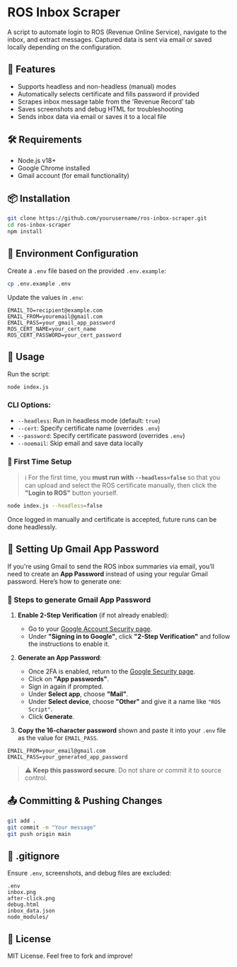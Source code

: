 # ROS Inbox Scraper

A script to automate login to ROS (Revenue Online Service), navigate to the inbox, and extract messages. Captured data is sent via email or saved locally depending on the configuration.

## 🚀 Features

- Supports headless and non-headless (manual) modes
- Automatically selects certificate and fills password if provided
- Scrapes inbox message table from the 'Revenue Record' tab
- Saves screenshots and debug HTML for troubleshooting
- Sends inbox data via email or saves it to a local file

## 🛠️ Requirements

- Node.js v18+
- Google Chrome installed
- Gmail account (for email functionality)

## 📦 Installation

```bash
git clone https://github.com/yourusername/ros-inbox-scraper.git
cd ros-inbox-scraper
npm install
```

## 📁 Environment Configuration

Create a `.env` file based on the provided `.env.example`:

```bash
cp .env.example .env
```

Update the values in `.env`:

```env
EMAIL_TO=recipient@example.com
EMAIL_FROM=youremail@gmail.com
EMAIL_PASS=your_gmail_app_password
ROS_CERT_NAME=your_cert_name
ROS_CERT_PASSWORD=your_cert_password
```

## 🧪 Usage

Run the script:

```bash
node index.js
```

### CLI Options:

- `--headless`: Run in headless mode (default: `true`)
- `--cert`: Specify certificate name (overrides `.env`)
- `--password`: Specify certificate password (overrides `.env`)
- `--noemail`: Skip email and save data locally

### 📌 First Time Setup

> ℹ️ For the first time, you **must run with `--headless=false`** so that you can upload and select the ROS certificate manually, then click the **"Login to ROS"** button yourself.

```bash
node index.js --headless=false
```

Once logged in manually and certificate is accepted, future runs can be done headlessly.

## 🔐 Setting Up Gmail App Password

If you're using Gmail to send the ROS inbox summaries via email, you’ll need to create an **App Password** instead of using your regular Gmail password. Here’s how to generate one:

### 📌 Steps to generate Gmail App Password

1. **Enable 2-Step Verification** (if not already enabled):
   - Go to your [Google Account Security page](https://myaccount.google.com/security).
   - Under **"Signing in to Google"**, click **"2-Step Verification"** and follow the instructions to enable it.

2. **Generate an App Password**:
   - Once 2FA is enabled, return to the [Google Security page](https://myaccount.google.com/security).
   - Click on **"App passwords"**.
   - Sign in again if prompted.
   - Under **Select app**, choose **"Mail"**.
   - Under **Select device**, choose **"Other"** and give it a name like `"ROS Script"`.
   - Click **Generate**.

3. **Copy the 16-character password** shown and paste it into your `.env` file as the value for `EMAIL_PASS`.

```env
EMAIL_FROM=your_email@gmail.com
EMAIL_PASS=your_generated_app_password
```

> ⚠️ **Keep this password secure**. Do not share or commit it to source control.

## 📤 Committing & Pushing Changes

```bash
git add .
git commit -m "Your message"
git push origin main
```

## 🧹 .gitignore

Ensure `.env`, screenshots, and debug files are excluded:

```gitignore
.env
inbox.png
after-click.png
debug.html
inbox_data.json
node_modules/
```

## 📝 License

MIT License. Feel free to fork and improve!
